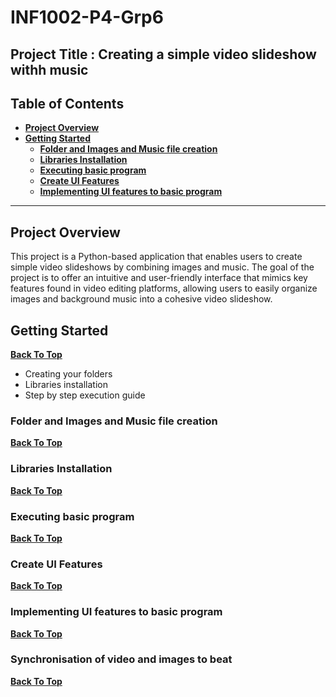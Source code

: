 # INF1002-P4-Grp6
## Project Title : Creating a simple video slideshow withh music

## Table of Contents
- **[Project Overview](#project-overview)**
- **[Getting Started](#getting-started)**
  - **[Folder and Images and Music file creation](#folder-and-images-and-music-file-creation)**
  - **[Libraries Installation](#libraries-installation)**
  - **[Executing basic program](#executing-basic-program)**
  - **[Create UI Features](#create-ui-features)**
  - **[Implementing UI features to basic program](#implementing-ui-features-to-basic-program)**
---
## Project Overview
This project is a Python-based application that enables users to create simple video slideshows by combining images and music. The goal of the project is to offer an intuitive and user-friendly interface that mimics key features found in video editing platforms, allowing users to easily organize images and background music into a cohesive video slideshow.

## Getting Started
**[Back To Top](#back-to-top)**
- Creating your folders
- Libraries installation
- Step by step execution guide

### Folder and Images and Music file creation
**[Back To Top](#back-to-top)**


### Libraries Installation
**[Back To Top](#back-to-top)**

### Executing basic program
**[Back To Top](#back-to-top)**


### Create UI Features 
**[Back To Top](#back-to-top)**


### Implementing UI features to basic program
**[Back To Top](#back-to-top)**


### Synchronisation of video and images to beat
**[Back To Top](#back-to-top)**


